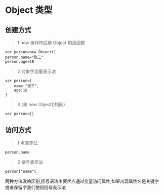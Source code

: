 # Object 类型

## 创建方式

> 1 new 操作符后跟 Object 构造函数

```
var person=new Object()
person.name="张三"
person.age=18
```

> 2 对象字面量表示法

```
var person={
    name:"张三",
    age:18
}
```

> 3 (和 new Object()相同)

```
var person={}
```

## 访问方式

> 1 点表示法

```
person.name
```

> 2 括号表示法

```
person["name"]
```

两种方法没啥区别,括号语法主要优点通过变量访问属性,如果出现属性名是关键字或者保留字我们使用括号表示法
